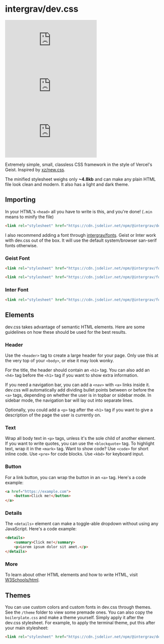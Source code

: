 # intergrav/dev.css

[![NPM Version](https://img.shields.io/npm/v/@intergrav/dev.css)](https://www.npmjs.com/package/@intergrav/dev.css) [![jsDelivr hits (npm)](https://img.shields.io/jsdelivr/npm/hm/@intergrav/dev.css)](https://cdn.jsdelivr.net/npm/@intergrav/dev.css/) [![GitHub Repo stars](https://img.shields.io/github/stars/intergrav/dev.css)](https://github.com/intergrav/dev.css)

Extremely simple, small, classless CSS framework in the style of Vercel's Geist. Inspired by [xz/new.css](https://github.com/xz/new.css).

The minified stylesheet weighs only **~4.8kb** and can make any plain HTML file look clean and modern. It also has a light and dark theme.

## Importing

In your HTML's `<head>` all you have to write is this, and you're done! (`.min` means to minify the file)

```html
<link rel="stylesheet" href="https://cdn.jsdelivr.net/npm/@intergrav/dev.css@2">
```

I also recommend adding a font through [intergrav/fonts](https://github.com/intergrav/fonts). Geist or Inter work with dev.css out of the box. It will use the default system/browser san-serif fonts otherwise.

### Geist Font

```html
<link rel="stylesheet" href="https://cdn.jsdelivr.net/npm/@intergrav/fonts@1/serve/geist.min.css">
```
```html
<link rel="stylesheet" href="https://cdn.jsdelivr.net/npm/@intergrav/fonts@1/serve/geist-mono.min.css">
```

### Inter Font

```html
<link rel="stylesheet" href="https://cdn.jsdelivr.net/npm/@intergrav/fonts@1/serve/inter.min.css">
```

## Elements

dev.css takes advantage of semantic HTML elements. Here are some guidelines on how these should be used for the best results.

### Header

Use the `<header>` tag to create a large header for your page. Only use this at the very top of your `<body>`, or else it may look wonky.

For the title, the header should contain an `<h1>` tag. You can also add an `<h4>` tag before the `<h1>` tag if you want to show extra information.

If you need a navigation bar, you can add a `<nav>` with `<a>` links inside it. dev.css will automatically add dividing bullet points between or before the `<a>` tags, depending on whether the user is in topbar or sidebar mode. In sidebar mode, the navigation bar will lay out into separate lines.

Optionally, you could add a `<p>` tag after the `<h1>` tag if you want to give a description of the page the user is currently on.

### Text

Wrap all body text in `<p>` tags, unless it's the sole child of another element. If you want to write quotes, you can use the `<blockquote>` tag. To highlight text, wrap it in the `<mark>` tag. Want to show code? Use `<code>` for short inline code. Use `<pre>` for code blocks. Use `<kbd>` for keyboard input.

### Button

For a link button, you can wrap the button in an `<a>` tag. Here's a code example:

```html
<a href="https://example.com">
	<button>Click me!</button>
</a>
```

### Details

The `<details>` element can make a toggle-able dropdown without using any JavaScript. Here's a code example:

```html
<details>
	<summary>Click me!</summary>
	<p>Lorem ipsum dolor sit amet.</p>
</details>
```

### More

To learn about other HTML elements and how to write HTML, visit [W3Schools/html](https://www.w3schools.com/html/).

## Themes

You can use custom colors and custom fonts in dev.css through themes. See the `/theme` folder to view some premade ones. You can also copy the `boilerplate.css` and make a theme yourself. Simply apply it after the dev.css stylesheet. For example, to apply the terminal theme, put this after your main stylesheet:

```html
<link rel="stylesheet" href="https://cdn.jsdelivr.net/npm/@intergrav/dev.css@2/theme/terminal.min.css">
```
